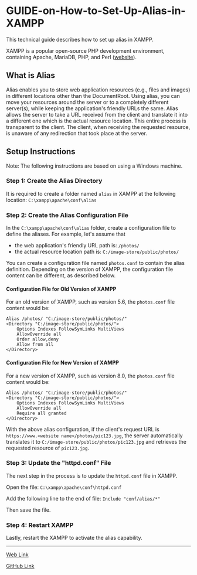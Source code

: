 # GUIDE-on-How-to-Set-Up-Alias-in-XAMPP
This technical guide describes how to set up alias in XAMPP. 

XAMPP is a popular open-source PHP development environment, containing Apache, MariaDB, PHP, and Perl ([website](https://www.apachefriends.org/)).

## What is Alias
Alias enables you to store web application resources (e.g., files and images) in different locations other than the DocumentRoot. Using alias, you can move your resources around the server or to a completely different server(s), while keeping the application's friendly URLs the same. Alias allows the server to take a URL received from the client and translate it into a different one which is the actual resource location. This entire process is transparent to the client. The client, when receiving the requested resource, is unaware of any redirection that took place at the server. 

## Setup Instructions
Note: The following instructions are based on using a Windows machine.

### Step 1: Create the Alias Directory
It is required to create a folder named `alias` in XAMPP at the following location:
`C:\xampp\apache\conf\alias`

### Step 2: Create the Alias Configuration File
In the `C:\xampp\apache\conf\alias` folder, create a configuration file to define the aliases.
For example, let's assume that
- the web application's friendly URL path is: `/photos/`
- the actual resource location path is: `C:/image-store/public/photos/`

You can create a configuration file named `photos.conf` to contain the alias definition. Depending on the version of XAMPP, the configuration file content can be different, as described below.

#### Configuration File for Old Version of XAMPP
For an old version of XAMPP, such as version 5.6, the `photos.conf` file content would be:
```
Alias /photos/ "C:/image-store/public/photos/"
<Directory "C:/image-store/public/photos/">
    Options Indexes FollowSymLinks MultiViews
    AllowOverride all
    Order allow,deny
    Allow from all
</Directory>
```
#### Configuration File for New Version of XAMPP
For a new version of XAMPP, such as version 8.0, the `photos.conf` file content would be:
```
Alias /photos/ "C:/image-store/public/photos/"
<Directory "C:/image-store/public/photos/">
    Options Indexes FollowSymLinks MultiViews
    AllowOverride all
    Require all granted
</Directory>
```

With the above alias configuration, if the client's request URL is `https://www.<website name>/photos/pic123.jpg`, the server automatically translates it to `C:/image-store/public/photos/pic123.jpg` and retrieves the requested resource of `pic123.jpg`.

### Step 3: Update the "httpd.conf" File
The next step in the process is to update the `httpd.conf` file in XAMPP.

Open the file: `C:\xampp\apache\conf\httpd.conf`

Add the following line to the end of file: `Include "conf/alias/*"`

Then save the file.

### Step 4: Restart XAMPP
Lastly, restart the XAMPP to activate the alias capability.

----------
[Web Link](https://johnnylaicode.github.io/GUIDE-on-How-to-Set-Up-Alias-in-XAMPP)

[GitHub Link](https://github.com/johnnylaicode/GUIDE-on-How-to-Set-Up-Alias-in-XAMPP)
